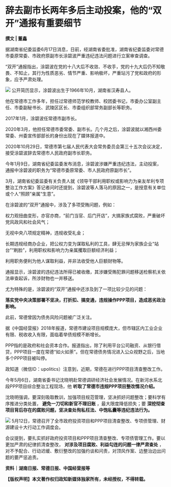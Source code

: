 

# 辞去副市长两年多后主动投案，他的“双开”通报有重要细节

**撰文 | 董鑫**

据湖南省纪委监委6月17日消息，日前，经湖南省委批准，湖南省纪委监委对常德市委原常委、市政府原副市长涂碧波严重违纪违法问题进行立案审查调查。

“双开”通报指出，涂碧波在党的十八大后不收敛、不收手，党的十九大后仍不知敬畏、不知止，其行为性质恶劣、情节严重、影响极坏，严重玷污了党和政府的形象，应予严肃处理。

![](https://inews.gtimg.com/news_bt/OpzUREjxdVNGRzGFyYsDEySNSgaWrLVGBhOjaoXyJSc_YAA/1000)
公开简历显示，涂碧波出生于1966年10月，湖南省汉寿县人。

他在常德市工作多年，担任过常德师范学校教师、校团委书记，市委办公室副主任、市委副秘书长、武陵区区长、市委组织部常务副部长等职务。

2017年1月，涂碧波任常德市副市长。

2020年3月，他担任常德市委常委、副市长。几个月之后，涂碧波就以湘西州委常委、州委宣传部部长的身份出现在了媒体报道中。

2020年10月29日，常德市第七届人民代表大会常务委员会第三十五次会议决定，接受涂碧波辞去常德市人民政府副市长职务。

今年1月9日，湖南省纪委监委发布消息，涂碧波涉嫌严重违纪违法，主动投案，通报中涂碧波的职务为“常德市委原常委、市人民政府原副市长”。

3月，湖南省纪委监委有关负责人就《领导干部利用职权或影响力为亲友牟利专项整治工作方案》答记者问时还提到，涂碧波等人落马的原因之一，是授意有关单位或个人“照顾”亲属“生意”。

在涂碧波的“双开”通报中，涉及了多项受贿问题，例如：

权力观扭曲变形，亦官亦商，“前门当官、后门开店”，大搞家族式腐败，严重破坏党风政风和社会风气；

无视中央八项规定精神，违规收受礼金；

长期违规经商办企业，把公权力变为谋取私利的工具，肆无忌惮为家族企业“站台”“刷脸”，利用职权和影响力为亲属攫取巨额经济利益；

利用职务便利为他人谋取利益，并非法收受他人巨额财物等。

通报显示，涂碧波的违纪违法所得已被收缴，其涉嫌受贿犯罪问题移送检察机关依法审查起诉，所涉财物也一并移送。

尤为特殊的是，涂碧波的“双开”通报中还涉及到了一项比较少见的问题：

**落实党中央决策部署不坚决，打折扣、搞变通，违规操作PPP项目，造成恶劣政治影响。**

此前，常德曾因为债务风险问题被广泛关注。

据《中国经营报》2018年报道，常德市建设项目规模庞大，但市辖区内工业企业有限、税收收入有限，面临着举债规模不断增长。

PPP指的是政府和社会资本合作。报道指出，除了利用平台公司融资、从银行借贷，PPP项目一度在常德“如火如荼”。但在常德债务情况进入公众视野之后，当地多个PPP项目被叫停。

政知道（微信ID：upolitics）注意到，近期，常德在进行PPP项目清查整改工作。

今年5月6日，湖南省委书记沈晓明赴常德调研经济社会发展情况。在新河水系北段PPP项目综合整治工程现场，他 **听取了常德市违规PPP项目整改情况介绍。**

沈晓明强调，要深刻吸取教训，加强项目规范管理，坚决抓好问题整改；要科学有序推进分类处置， **避免一刀切和新官不理旧账** ，最大限度降低损失；要
**深挖彻查项目背后存在的腐败问题，坚决查处徇私枉法、中饱私囊等违纪违法行为。**

![](https://inews.gtimg.com/news_bt/O2pn09Cs_Z0UOA9B0DUYoM51BJiPiTH4ZlTaND92pQNuMAA/1000)
5月12日，常德召开了全市政府投资项目和PPP项目清查整改、专项债管理、财源建设十大行动工作调度会。

会议提到，要扎实抓好政府投资项目和PPP项目清查整改、专项债管理工作。要以更加严肃的纪律抓清查整改， **对涉及项目腐败、利益勾连的问题一律严肃查处**
，对不予配合、行动迟缓、敷衍整改的加强约谈和问责，对顶风作案、边整治边出问题的要严惩追责。

**资料｜湖南日报、常德日报、中国经营报等**

**【版权声明】本文著作权归政知新媒体独家所有，未经授权，不得转载。**

